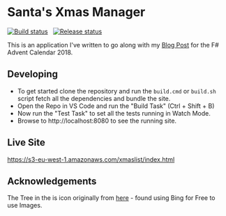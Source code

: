 # Santa's Xmas Manager

[![Build status](https://taeguk.visualstudio.com/DefaultCollection/Public/_apis/build/status/XmasList%20CI?label=build)](https://taeguk.visualstudio.com/DefaultCollection/Public/_build/latest?definitionId=25) &nbsp; [![Release status](https://taeguk.vsrm.visualstudio.com/_apis/public/Release/badge/f9e52c87-59a2-4d04-b042-fe162a159b31/1/1)](https://taeguk.visualstudio.com/DefaultCollection/Public/_release?view=mine&definitionId=1)

This is an application I've written to go along with my [Blog Post][1] for the F# Advent Calendar 2018.

## Developing

- To get started clone the repository and run the `build.cmd` or `build.sh` script fetch all the dependencies and bundle the site.
- Open the Repo in VS Code and run the "Build Task" (Ctrl + Shift + B)
- Now run the "Test Task" to set all the tests running in Watch Mode.
- Browse to http://localhost:8080 to see the running site.

## Live Site

https://s3-eu-west-1.amazonaws.com/xmaslist/index.html

## Acknowledgements

The Tree in the is icon originally from [here](
https://images.vexels.com/media/users/3/129793/isolated/lists/3a58ed394125fc70c8acc757cc83f8be-christmas-pine-tree-icon.png) - found using Bing for Free to use Images.

[1]: https://taeguk.co.uk/blog/santas-xmas-list-in-fable/
